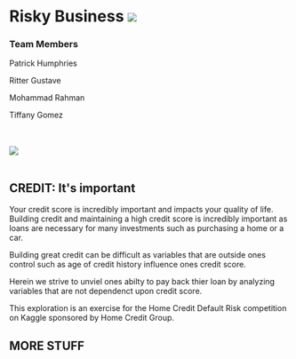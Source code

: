 # Risky Business <img src = "https://img.shields.io/badge/Credit%20Default-Predictor-red.svg">
### Team Members
<p> Patrick Humphries </p>
<p> Ritter Gustave </p>
<p> Mohammad Rahman </p>
<p> Tiffany Gomez </p>

<br>
</br>

<img src= "https://cdn.dribbble.com/users/869467/screenshots/2662113/finance-at-your-fingertips.gif">
<br>
</br>

## CREDIT: It's important
<p>Your credit score is incredibly important and impacts your quality of life. Building credit and maintaining a high credit score is incredibly important as loans are necessary for many investments such as purchasing a home or a car. </p>

<p> Building great credit can be difficult as variables that are outside ones control such as age of credit history influence ones credit score. </p>

<p> Herein we strive to unviel ones abilty to pay back thier loan by analyzing variables that are not dependenct upon credit score. </p>

<p> This exploration is an exercise for the Home Credit Default Risk competition on Kaggle sponsored by Home Credit Group. </p>

## MORE STUFF
